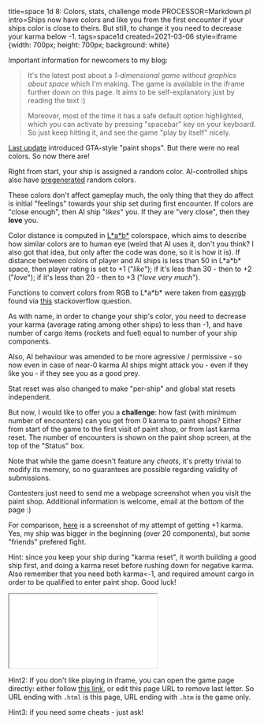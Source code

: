 title=space 1d 8: Colors, stats, challenge mode
PROCESSOR=Markdown.pl
intro=Ships now have colors and like you from the first encounter if your ships color is close to theirs. But still, to change it you need to decrease your karma below -1.
tags=space1d
created=2021-03-06
style=iframe {width: 700px; height: 700px; background: white}

Important information for newcomers to my blog:

> It's the latest post about a _1-dimensional game without graphics about space_ which I'm making.
> The game is available in the iframe further down on this page.
> It aims to be self-explanatory just by reading the text :)
>
> Moreover, most of the time it has a safe default option highlighted, which you can activate by pressing "spacebar" key on your keyboard.
> So just keep hitting it, and see the game "play by itself" nicely.

[l]: space-1d-7-ship-names-memory-and-feelings.html
[rc]: https://mokole.com/palette.html
[lab]: https://en.wikipedia.org/wiki/CIELAB_color_space
[er]: http://www.easyrgb.com/en/math.php
[so]: https://stackoverflow.com/q/15408522

[Last update][l] introduced GTA-style "paint shops".
But there were no real colors. So now there are!

Right from start, your ship is assigned a random color.
AI-controlled ships also have [pregenerated][rc] random colors.

These colors don't affect gameplay much,
the only thing that they do affect is initial "feelings" towards your ship set during first encounter.
If colors are "close enough", then AI ship "_likes_" you.
If they are "very close", then they **love** you.

Color distance is computed in [L\*a\*b\*][lab] colorspace,
which aims to describe how similar colors are to human eye
(weird that AI uses it, don't you think?
I also got that idea, but only after the code was done,
so it is how it is).
If distance between colors of player and AI ships is less than 50 in L\*a\*b\* space,
then player rating is set to +1 ("_like_");
if it's less than 30 - then to +2 ("_love_");
if it's less than 20 - then to +3 ("_love very much_").

Functions to convert colors from RGB to L\*a\*b\* were taken from [easyrgb][er] found via [this][so] stackoverflow question.

As with name, in order to change your ship's color,
you need to decrease your karma (average rating among other ships) to less than -1,
and have number of cargo items (rockets and fuel) equal to number of your ship components.

Also, AI behaviour was amended to be more agressive / permissive - so now even in case of near-0 karma
AI ships might attack you - even if they like you - if they see you as a good prey.

Stat reset was also changed to make "per-ship" and global stat resets independent.

But now, I would like to offer you a **challenge**:
how fast (with minimum number of encounters) can you get from 0 karma to paint shops?
Either from start of the game to the first visit of paint shop, or from last karma reset.
The number of encounters is shown on the paint shop screen, at the top of the "Status" box.

Note that while the game doesn't feature any _cheats_, it's pretty trivial to modify its memory,
so no guarantees are possible regarding validity of submissions.

Contesters just need to send me a webpage screenshot when you visit the paint shop.
Additional information is welcome, email at the bottom of the page :)

For comparison, [here][p] is a screenshot of my attempt of getting +1 karma.
Yes, my ship was bigger in the beginning (over 20 components), but some "friends"
prefered fight.

Hint: since you keep your ship during "karma reset",
it worth building a good ship first, and doing a karma reset before rushing down for negative karma.
Also remember that you need both karma<-1, and required amount cargo in order to be qualified to enter paint shop.
Good luck!

<iframe src="space-1d-8-colors-stats-challenge-mode.htm"></iframe>

[p]: space-1d-8-colors-stats-challenge-mode.png
[g]: space-1d-8-colors-stats-challenge-mode.htm

Hint2: If you don't like playing in iframe, you can open the game page directly: either follow [this link][g], or edit this page URL to remove last letter.
So URL ending with `.html` is this page, URL ending with `.htm` is the game only.

Hint3: if you need some cheats - just ask!
